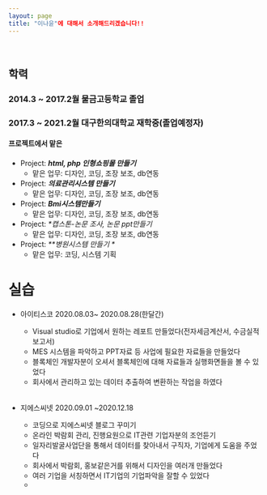 ```yaml
---
layout: page
title: "이나윤"에 대해서 소개해드리겠습니다!!
---
```


<br/>



##  학력 <Education>
###   2014.3 ~ 2017.2월 물금고등학교 졸업
###   2017.3 ~ 2021.2월 대구한의대학교 재학중(졸업예정자)
####  프로젝트에서 맡은 
 
* Project: _**html, php 인형쇼핑몰 만들기**_
  * 맡은 업무: 디자인, 코딩, 조장 보조, db연동
* Project: _**의료관리시스템 만들기**_
   * 맡은 업무: 디자인, 코딩, 조장 보조, db연동
* Project: _**Bmi시스템만들기**_
  * 맡은 업무: 디자인, 코딩, 조장 보조, db연동
* Project: _**캡스톤-논문 조사, 논문 ppt만들기*_
  * 맡은 업무: 디자인, 코딩, 조장 보조, db연동
* Project: _**병원시스템 만들기 *_
  * 맡은 업무: 코딩, 시스템 기획
  


# 실습

* 아이티스코 2020.08.03~ 2020.08.28(한달간)
  * Visual studio로 기업에서 원하는 레포트 만들었다(전자세금계산서, 수금실적 보고서)
  * MES 시스템을 파악하고 PPT자료 등 사업에 필요한 자료들을 만들었다
  * 블록체인 개발자분이 오셔서 블록체인에 대해 자료들과 실행화면들을 볼 수 있었다
  * 회사에서 관리하고 있는 데이터 추출하여 변환하는 작업을 하였다
  
  <br/>
* 지에스씨넷 2020.09.01 ~2020.12.18
  * 코딩으로 지에스씨넷 블로그 꾸미기
  * 온라인 박람회 관리, 진행요원으로 IT관련 기업자분의 조언듣기
  * 일자리발굴사업단을 통해서 데이터를 찾아내서 구직자, 기업에게 도움을 주었다
  * 회사에서 박람회, 홍보같은거를 위해서 디자인을 여러개 만들었다
  * 여러 기업을 서칭하면서 IT기업의 기업파악을 잘할 수 있었다
  * 

